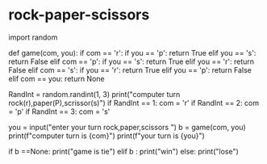 # rock-paper-scissors
import random


def game(com, you):
    if com == 'r':
        if you == 'p':
            return True
        elif you == 's':
            return False
    elif com == 'p':
        if you == 's':
            return True
        elif you == 'r':
            return False
    elif com == 's':
        if you == 'r':
            return True
        elif you == 'p':
            return False
    elif com == you:
            return None


RandInt = random.randint(1, 3)
print("computer turn rock(r),paper(P),scrissor(s)")
if RandInt == 1:
    com = 'r'
if RandInt == 2:
    com = 'p'
if RandInt == 3:
    com = 's'

you = input("enter your turn rock,paper,scissors ")
b = game(com, you)
print(f"computer turn is  {com}")
print(f"your turn is  {you}")

if b ==None:
    print("game is tie")
elif b :
    print("win")
else:
    print("lose")

